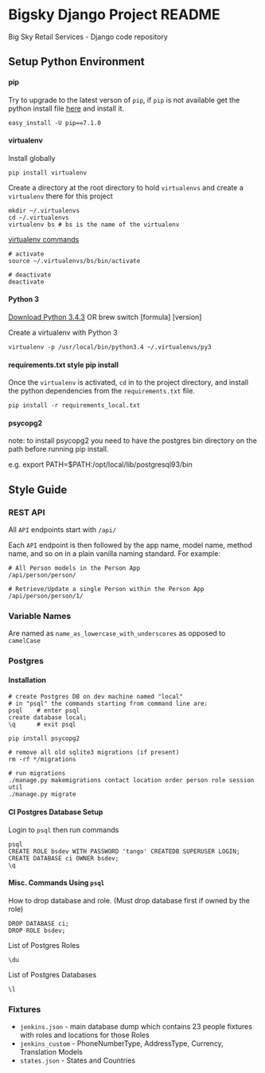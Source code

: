 # Bigsky Django Project README

Big Sky Retail Services - Django code repository

## Setup Python Environment

#### pip

Try to upgrade to the latest verson of `pip`, if `pip` is not available 
get the python install file [here](https://bootstrap.pypa.io/get-pip.py) and install it.

```
easy_install -U pip==7.1.0
```

#### virtualenv

Install globally

```
pip install virtualenv
```

Create a directory at the root directory to hold `virtualenvs` and 
create a `virtualenv` there for this project

```
mkdir ~/.virtualenvs
cd ~/.virtualenvs
virtualenv bs # bs is the name of the virtualenv
```

[virtualenv commands](https://virtualenv.pypa.io/en/latest/userguide.html#usage)

```
# activate
source ~/.virtualenvs/bs/bin/activate

# deactivate
deactivate
```

#### Python 3

[Download Python 3.4.3](https://www.python.org/downloads/release/python-343/)
OR
brew switch [formula] [version]

Create a virtualenv with Python 3

`virtualenv -p /usr/local/bin/python3.4 ~/.virtualenvs/py3`

#### requirements.txt style pip install

Once the `virtualenv` is activated, `cd` in to the project directory, and 
install the python dependencies from the `requirements.txt` file.

```
pip install -r requirements_local.txt
```

#### psycopg2

note: to install psycopg2 you need to have the postgres bin directory on the path before running pip install.

e.g. export PATH=$PATH:/opt/local/lib/postgresql93/bin

## Style Guide

### REST API

All `API` endpoints start with `/api/`

Each `API` endpoint is then followed by the app name, model name, method name, 
and so on in a plain vanilla naming standard. For example:

```
# All Person models in the Person App
/api/person/person/

# Retrieve/Update a single Person within the Person App
/api/person/person/1/
```

### Variable Names

Are named as `name_as_lowercase_with_underscores` as opposed to `camelCase`

### Postgres

#### Installation

```
# create Postgres DB on dev machine named "local"
# in "psql" the commands starting from command line are:
psql 	# enter psql
create database local;
\q   	# exit psql

pip install psycopg2

# remove all old sqlite3 migrations (if present)
rm -rf */migrations

# run migrations
./manage.py makemigrations contact location order person role session util
./manage.py migrate
```

#### CI Postgres Database Setup

Login to `psql` then run commands

```
psql
CREATE ROLE bsdev WITH PASSWORD 'tango' CREATEDB SUPERUSER LOGIN;
CREATE DATABASE ci OWNER bsdev;
\q
```

#### Misc. Commands Using `psql`

How to drop database and role.  (Must drop database first if owned by the role)

```
DROP DATABASE ci;
DROP ROLE bsdev;
```

List of Postgres Roles

`\du`

List of Postgres Databases

`\l`

### Fixtures

* `jenkins.json` - main database dump which contains 23 people fixtures with roles and 
locations for those Roles
* `jenkins_custom` - PhoneNumberType, AddressType, Currency, Translation Models
* `states.json` - States and Countries
